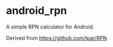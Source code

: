 android_rpn
===========

A simple RPN calculator for Android. 

Derived from https://github.com/lpar/RPN



